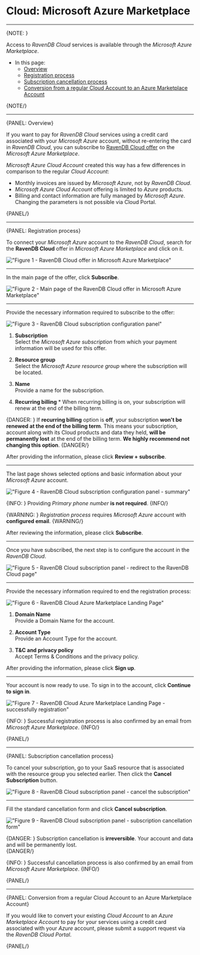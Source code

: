 ﻿# Cloud: Microsoft Azure Marketplace
---

{NOTE: }

Access to *RavenDB Cloud* services is available through the *Microsoft Azure Marketplace*.

* In this page:
    * [Overview](../cloud/cloud-microsoft-azure-marketplace#overview)
    * [Registration process](../cloud/cloud-microsoft-azure-marketplace#registration-process)
    * [Subscription cancellation process](../cloud/cloud-microsoft-azure-marketplace#subscription-cancellation-process)
    * [Conversion from a regular Cloud Account to an Azure Marketplace Account](../cloud/cloud-microsoft-azure-marketplace#conversion-from-a-regular-cloud-account-to-an-azure-marketplace-account)

{NOTE/}

---

{PANEL: Overview}

If you want to pay for *RavenDB Cloud* services using a credit card associated with your *Microsoft Azure* account, without re-entering the card in *RavenDB Cloud*, you can subscribe to [RavenDB Cloud offer](https://azuremarketplace.microsoft.com/en-us/marketplace/apps/hibernatingrhinos.ravendb-cloud-payg?tab=Overview) on the *Microsoft Azure Marketplace*.

*Microsoft Azure Cloud Account* created this way has a few differences in comparison to the regular *Cloud Account*:

- Monthly invoices are issued by *Microsoft Azure*, not by *RavenDB Cloud*.
- *Microsoft Azure Cloud Account* offering is limited to *Azure* products.
- Billing and contact information are fully managed by *Microsoft Azure*. Changing the parameters is not possible via Cloud Portal.

{PANEL/}

---

{PANEL: Registration process}

To connect your *Microsoft Azure* account to the *RavenDB Cloud*, search for the **RavenDB Cloud** offer in *Microsoft Azure Marketplace* and click on it.

!["Figure 1 - RavenDB Cloud offer in Microsoft Azure Marketplace"](images\microsoft-azure-marketplace-cloud-ravendb-offer.png "Figure 1 - RavenDB Cloud offer in Microsoft Azure Marketplace")

---

In the main page of the offer, click **Subscribe**.

!["Figure 2 - Main page of the RavenDB Cloud offer in Microsoft Azure Marketplace"](images\microsoft-azure-marketplace-cloud-ravendb-offer-overview.png "Figure 2 - Main page of the RavenDB Cloud offer in Microsoft Azure Marketplace")

---

Provide the necessary information required to subscribe to the offer:

!["Figure 3 - RavenDB Cloud subscription configuration panel"](images\microsoft-azure-marketplace-cloud-ravendb-offer-configration.png "Figure 3 - RavenDB Cloud subscription configuration panel")

1.  **Subscription**  
    Select the *Microsoft Azure subscription* from which your payment information will be used for this offer.

2.  **Resource group**  
    Select the *Microsoft Azure resource group* where the subscription will be located.

3.  **Name**  
    Provide a name for the subscription. 

4.  **Recurring billing**  *
    When recurring billing is on, your subscription will renew at the end of the billing term.

{DANGER: }
If **recurring billing** option is **off**, your subscription **won't be renewed at the end of the billing term**.
This means your subscription, account along with its Cloud products and data they held, **will be permanently lost** at the end of the billing term.
**We highly recommend not changing this option**.
{DANGER/}

After providing the information, please click **Review + subscribe**.

---

The last page shows selected options and basic information about your *Microsoft Azure* account.

!["Figure 4 - RavenDB Cloud subscription configuration panel - summary"](images\microsoft-azure-marketplace-cloud-ravendb-offer-summary.png "Figure 4 - RavenDB Cloud subscription configuration panel - summary")

{INFO: }
Providing *Primary phone number* **is not required**.
{INFO/}

{WARNING: }
*Registration process* requires *Microsoft Azure* account with **configured email**.
{WARNING/}

After reviewing the information, please click **Subscribe**.

---

Once you have subscribed, the next step is to configure the account in the *RavenDB Cloud*.

!["Figure 5 - RavenDB Cloud subscription panel - redirect to the RavenDB Cloud page"](images\microsoft-azure-marketplace-cloud-ravendb-offer-almost-done-configuration.png "Figure 5 - RavenDB Cloud subscription panel - redirect to the RavenDB Cloud page")

---

Provide the necessary information required to end the registration process:

!["Figure 6 - RavenDB Cloud Azure Marketplace Landing Page"](images\cloud-ravendb-azure-marketplace-landing-page.png "Figure 6 - RavenDB Cloud Azure Marketplace Landing Page")

1.  **Domain Name**  
    Provide a Domain Name for the account.

2.  **Account Type**  
    Provide an Account Type for the account.

3.  **T&C and privacy policy**  
    Accept Terms & Conditions and the privacy policy.

After providing the information, please click **Sign up**.

---

Your account is now ready to use. To sign in to the account, click **Continue to sign in**.

!["Figure 7 - RavenDB Cloud Azure Marketplace Landing Page - successfully registration"](images\cloud-ravendb-azure-marketplace-landing-page-thank-you.png "Figure 7 - RavenDB Cloud Azure Marketplace Landing Page - successfully registration")

{INFO: }
Successful registration process is also confirmed by an email from *Microsoft Azure Marketplace*.
{INFO/}

{PANEL/}

---

{PANEL: Subscription cancellation process}

To cancel your subscription, go to your SaaS resource that is associated with the resource group you selected earlier. 
Then click the **Cancel Subscription** button.

!["Figure 8 - RavenDB Cloud subscription panel - cancel the subscription"](images\microsoft-azure-marketplace-cloud-ravendb-subscription-cancel-subscription.png "Figure 8 - RavenDB Cloud subscription panel - cancel the subscription")

---

Fill the standard cancellation form and click **Cancel subscription**.

!["Figure 9 - RavenDB Cloud subscription panel - subscription cancellation form"](images\microsoft-azure-marketplace-cloud-ravendb-subscription-cancel-subscription-reason-form.png "Figure 9 - RavenDB Cloud subscription panel - subscription cancellation form")

{DANGER: }
Subscription cancellation is **irreversible**. Your account and data and will be permanently lost.  
{DANGER/}

{INFO: }
Successful cancellation process is also confirmed by an email from *Microsoft Azure Marketplace*.
{INFO/}

{PANEL/}

---

{PANEL: Conversion from a regular Cloud Account to an Azure Marketplace Account}

If you would like to convert your existing *Cloud Account* to an *Azure Marketplace Account* to pay for your services using a credit card associated with your *Azure* account, please submit a support request via the *RavenDB Cloud Portal*.

{PANEL/}
